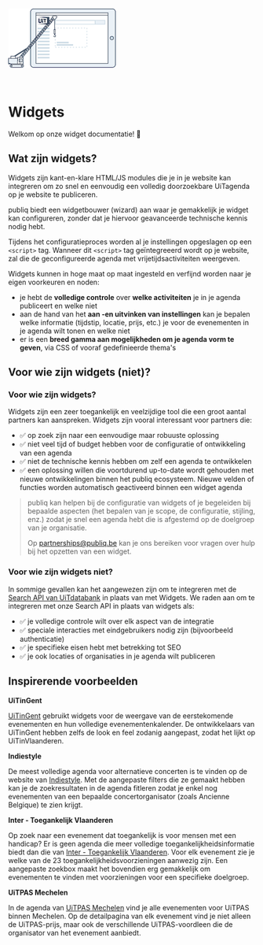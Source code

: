 <!-- focus: false -->

![widgets logo.png](../assets/images/widgets-logo.png)

<br>

# Widgets

Welkom op onze widget documentatie! 👋

## Wat zijn widgets?

Widgets zijn kant-en-klare HTML/JS modules die je in je website kan integreren om zo snel en eenvoudig een volledig doorzoekbare UiTagenda op je website te publiceren.

publiq biedt een widgetbouwer (wizard) aan waar je gemakkelijk je widget kan configureren, zonder dat je hiervoor geavanceerde technische kennis nodig hebt.

Tijdens het configuratieproces worden al je instellingen opgeslagen op een `<script>` tag. Wanneer dit `<script>` tag geïntegreeerd wordt op je website, zal die de geconfigureerde agenda met vrijetijdsactiviteiten weergeven.

Widgets kunnen in hoge maat op maat ingesteld en verfijnd worden naar je eigen voorkeuren en noden:

* je hebt de **volledige controle** over **welke activiteiten** je in je agenda publiceert en welke niet
* aan de hand van het **aan -en uitvinken van instellingen** kan je bepalen welke informatie (tijdstip, locatie, prijs, etc.) je voor de evenementen in je agenda wilt tonen en welke niet
* er is een **breed gamma aan mogelijkheden om je agenda vorm te geven**, via CSS of vooraf gedefinieerde thema's

## Voor wie zijn widgets (niet)?

### Voor wie zijn widgets?

Widgets zijn een zeer toegankelijk en veelzijdige tool die een groot aantal partners kan aanspreken. Widgets zijn vooral interessant voor partners die:

* ✅ op zoek zijn naar een eenvoudige maar robuuste oplossing
* ✅ niet veel tijd of budget hebben voor de configuratie of ontwikkeling van een agenda
* ✅ niet de technische kennis hebben om zelf een agenda te ontwikkelen
* ✅ een oplossing willen die voortdurend up-to-date wordt gehouden met nieuwe ontwikkelingen binnen het publiq ecosysteem. Nieuwe velden of functies worden automatisch geactiveerd binnen een widget agenda

> publiq kan helpen bij de configuratie van widgets of je begeleiden bij bepaalde aspecten (het bepalen van je scope, de configuratie, stijling, enz.) zodat je snel een agenda hebt die is afgestemd op de doelgroep van je organisatie.
>
> Op <partnerships@publiq.be> kan je ons bereiken voor vragen over hulp bij het opzetten van een widget.

### Voor wie zijn widgets niet?

In sommige gevallen kan het aangewezen zijn om te integreren met de [Search API van UiTdatabank](https://docs.publiq.be/docs/uitdatabank/87dec20235b44-search-api) in plaats van met Widgets. We raden aan om te integreren met onze Search API in plaats van widgets als:

* ✅ je volledige controle wilt over elk aspect van de integratie
* ✅ speciale interacties met eindgebruikers nodig zijn (bijvoorbeeld authenticatie)
* ✅ je specifieke eisen hebt met betrekking tot SEO
* ✅ je ook locaties of organisaties in je agenda wilt publiceren

## Inspirerende voorbeelden

**UiTinGent**

[UiTinGent](https://stad.gent/nl/uit-in-gent) gebruikt widgets voor de weergave van de eerstekomende evenementen en hun volledige evenementenkalender. De ontwikkelaars van UiTinGent hebben zelfs de look en feel zodanig aangepast, zodat het lijkt op UiTinVlaanderen.

**Indiestyle**

De meest volledige agenda voor alternatieve concerten is te vinden op de website van [Indiestyle](https://www.indiestyle.be/agenda). Met de aangepaste filters die ze gemaakt hebben kan je de zoekresultaten in de agenda fitleren zodat je enkel nog evenementen van een bepaalde concertorganisator (zoals Ancienne Belgique) te zien krijgt.

**Inter - Toegankelijk Vlaanderen**

Op zoek naar een evenement dat toegankelijk is voor mensen met een handicap? Er is geen agenda die meer volledige toegankelijkheidsinformatie biedt dan die van [Inter - Toegankelijk Vlaanderen](https://inter.vlaanderen/alle-evenementen). Voor elk evenement zie je welke van de 23 toegankelijkheidsvoorzieningen aanwezig zijn. Een aangepaste zoekbox maakt het bovendien erg gemakkelijk om evenementen te vinden met voorzieningen voor een specifieke doelgroep.

**UiTPAS Mechelen**

In de agenda van [UiTPAS Mechelen](https://uitin.mechelen.be/uitpas-activiteiten) vind je alle evenementen voor UiTPAS binnen Mechelen. Op de detailpagina van elk evenement vind je niet alleen de UiTPAS-prijs, maar ook de verschillende UiTPAS-voordleen die de organisator van het evenement aanbiedt.

